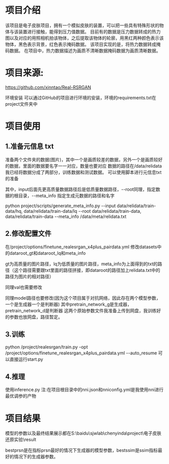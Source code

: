 # 项目介绍
该项目是电子皮肤项目，拥有一个模拟皮肤的装置，可以把一些具有特殊形状的物体与该装置进行接触，能得到压力值数据。
目前有的数据是压力数据转成的热力图以及对应的用照相机拍该物体，之后提取该物体的轮廓，用黑红两种颜色表示该物体，黑色表示背景，红色表示掩码数据。
该项目实现的是，将热力数据转成掩码数据。
在项目中，热力数据描述为画质不清晰数据掩码数据为画质清晰数据。

# 项目来源:
https://github.com/xinntao/Real-RSRGAN

环境安装
可以通过GitHub的项目进行环境的安装，环境的requirements.txt在project文件夹中

# 项目使用
## 1.准备元信息 txt
准备两个文件夹的数据(图片)，其中一个是画质较差的数据，另外一个是画质较好的数据，里面的数据要名字一一对应，数量也要对应
数据的路径在/data/relidata
我已经将数据分成了两部分，训练数据和测试数据。
可以使用脚本进行元信息txt的准备

其中，input后面先更高质量数据路径后是低质量数据路径，--root同理，指定数据的根目录，--meta_info 指定生成元数据的路径和名字

 python project/scripts/generate_meta_info.py --input data/relidata/train-data/hq, data/relidata/train-data/lq --root data/relidata/train-data, data/relidata/train-data --meta_info /data/meta/relidata.txt

## 2.修改配置文件

在/project/options/finetune_realesrgan_x4plus_pairdata.yml
修改datasets中的dataroot_gt和dataroot_lq和meta_info

gt为高质量的图片路径，lq为低质量的图片路径，meta_info为上面得到的txt的路径（这个路径需要跟txt里面的路径拼接，即dataroot的路径加上relidata.txt中的路径为图片的相对路径）

同理val也需要修改

同理model路径也要修改(因为这个项目属于对抗网络，因此存在两个模型参数，一个是生成器一个是判断器)
其中pretrain_network_g是生成器，pretrain_network_d是判断器
这两个原始参数文件我准备上传到网盘，我训练好的参数也放网盘，路径暂定。

## 3.训练
python /project/realesrgan/train.py -opt /project/options/finetune_realesrgan_x4plus_pairdata.yml --auto_resume
可以直接运行start.py

## 4.推理
使用inference.py
注:在项目根目录中的nni.json和nniconfig.yml是我使用nni进行最优调参的产物

# 项目结果

模型的参数以及最终结果展示都在S:\baidu\sjwlab\chenyinda\project\电子皮肤还原实验\result

bestprsn是在指标prsn最好的情况下生成器的模型参数，bestssim是ssim指标最好的情况下的生成器参数。

